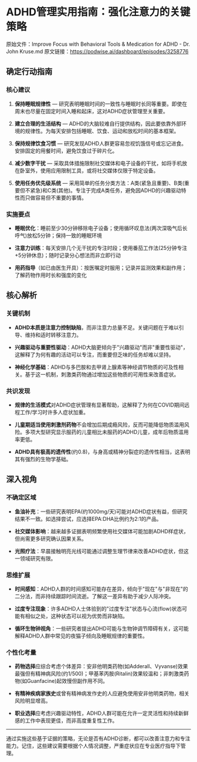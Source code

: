 # ADHD管理实用指南：强化注意力的关键策略

原始文件：Improve Focus with Behavioral Tools & Medication for ADHD - Dr. John Kruse.md
原文链接：https://podwise.ai/dashboard/episodes/3258776

## 确定行动指南

### 核心建议
1. **保持睡眠规律性** — 研究表明睡眠时间的一致性与睡眠时长同等重要。即使在周末也尽量在固定时间入睡和起床，这对ADHD症状管理至关重要。
   
2. **建立合理的生活结构** — ADHD的大脑较难自行提供结构，因此要依靠外部环境的规律性。为每天安排包括睡眠、饮食、运动和放松时间的基本框架。

3. **保持规律饮食习惯** — 研究发现ADHD人群更容易忽视饥饿信号或忘记进食。安排固定的用餐时间，避免饮食过于碎片化。

4. **减少数字干扰** — 采取具体措施限制社交媒体和电子设备的干扰，如将手机放在卧室外，使用应用限制工具，或将社交媒体仅限于特定设备。

5. **使用任务优先级系统** — 采用简单的任务分类方法：A类(紧急且重要)、B类(重要但不紧急)和C类(其他)。专注于完成A类任务，避免因ADHD的兴趣驱动特性而只做容易但不重要的事情。

### 实施要点
- **睡眠优化**：睡前至少30分钟移除电子设备；使用循环叹息法(两次深吸气后长呼气)放松5分钟；保持一致的睡眠环境
  
- **注意力训练**：每天安排几个无干扰的专注时段；使用番茄工作法(25分钟专注+5分钟休息)；随时记录分心想法而非立即行动
  
- **用药指导**（如已由医生开具）：按医嘱定时服用；记录并监测效果和副作用；了解药物作用时长和强度的变化

## 核心解析

### 关键机制
- **ADHD本质是注意力控制缺陷**，而非注意力总量不足。关键问题在于难以引导、维持和适时转移注意力。

- **兴趣驱动与重要性驱动**：ADHD大脑更倾向于"兴趣驱动"而非"重要性驱动"，这解释了为何有趣的活动可以专注，而重要但乏味的任务却难以坚持。

- **神经化学基础**：ADHD与多巴胺和去甲肾上腺素等神经调节物质的可及性相关。基于这一机制，刺激类药物通过增加这些物质的可用性来改善症状。

### 共识发现
- **规律的生活模式**对ADHD症状管理有显著帮助，这解释了为何在COVID期间远程工作/学习时许多人症状加重。

- **儿童期适当使用刺激剂药物**不会增加后期成瘾风险，反而可能降低物质滥用风险。多项大型研究显示服药的儿童相比未服药的ADHD儿童，成年后物质滥用率更低。

- **ADHD具有极高的遗传性**(约0.8)，与身高或精神分裂症的遗传性相当，这表明其有强烈的生物学基础。

## 深入视角

### 不确定区域
- **鱼油补充**：一些研究表明EPA(约1000mg/天)可能对ADHD症状有益，但研究结果不一致。如选择尝试，应选择EPA:DHA比例约为2:1的产品。

- **社交媒体影响**：越来越多证据表明频繁使用社交媒体可能加剧ADHD样症状，但尚需更多研究确认因果关系。

- **光照疗法**：早晨接触明亮光线可能通过调整生理节律来改善ADHD症状，但这一领域研究有限。

### 思维扩展
- **时间感知**：ADHD人群的时间感知可能存在差异，倾向于"现在"与"非现在"的二分法，而非持续跟踪时间流逝。了解这一差异有助于减少人际冲突。

- **过度专注现象**：许多ADHD人士体验到的"过度专注"状态与心流(flow)状态可能有相似之处，这种状态可以视为优势而非缺陷。

- **循环生物钟视角**：一些研究者提出ADHD可能与生物钟调节障碍有关，这可能解释ADHD人群中常见的夜猫子倾向及睡眠规律的重要性。

### 个性化考量
- **药物选择**应综合考虑个体差异：安非他明类药物(如Adderall、Vyvanse)效果最强但有精神病风险(约1/500)；甲基苯丙胺(Ritalin)效果较温和；非刺激类药物(如Guanfacine)起效慢但副作用不同。

- **有精神疾病家族史**或曾有精神病发作史的人应避免使用安非他明类药物，相关风险明显增高。

- **职业选择**应考虑兴趣驱动特性，ADHD人群可能在允许一定灵活性和持续新鲜感的工作中表现更佳，而非高度重复性工作。

---

通过实施这些基于证据的策略，无论是否有ADHD诊断，都可以改善注意力和专注能力。记住，这些建议需要根据个人情况调整，严重症状应在专业医疗指导下管理。
